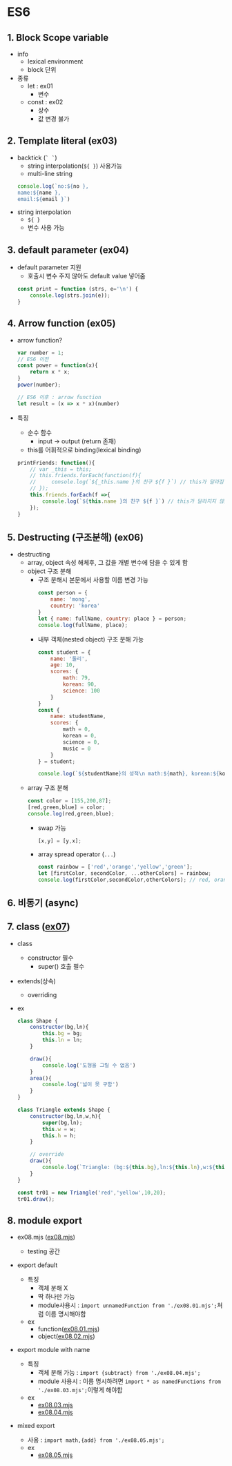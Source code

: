 # ES6

## 1. Block Scope variable

* info
    * lexical environment
    * block 단위
* 종류
    * let : ex01
        * 변수
    * const : ex02
        * 상수
        * 값 변경 불가

## 2. Template literal (ex03)

* backtick (``` ` ` ```)
    * string interpolation(``` ${ } ```) 사용가능
    * multi-line string
    ```js
    console.log(`no:${no },
    name:${name },
    email:${email }`)
    ```
* string interpolation
    * ``` ${ } ```
    * 변수 사용 가능

## 3. default parameter (ex04)

* default parameter 지원
    * 호출시 변수 주지 않아도 default value 넣어줌
    ```js
    const print = function (strs, e='\n') {
        console.log(strs.join(e));
    }
    ```

## 4. Arrow function (ex05)

* arrow function?
    ```js
    var number = 1;
    // ES6 이전
    const power = function(x){
        return x * x;
    }
    power(number);

    // ES6 이후 : arrow function
    let result = (x => x * x)(number)
    ```

* 특징
    * 순수 함수
        * input -> output (return 존재)
    * this를 어휘적으로 binding(lexical binding)
    ```js
    printFriends: function(){
        // var _this = this;
        // this.friends.forEach(function(f){
        //     console.log(`${_this.name }의 친구 ${f }`) // this가 달라짐
        // });
        this.friends.forEach(f =>{
            console.log(`${this.name }의 친구 ${f }`) // this가 달라지지 않음
        });
    }
    ```

## 5. Destructing (구조분해) (ex06)

* destructing
    * array, object 속성 해체후, 그 값을 개별 변수에 담을 수 있게 함
    * object 구조 분해
        * 구조 분해시 본문에서 사용할 이름 변경 가능
            ```js
            const person = {
                name: 'mong',
                country: 'korea'
            }
            let { name: fullName, country: place } = person;
            console.log(fullName, place);
            ```
        * 내부 객체(nested object) 구조 분해 가능
            ```js
            const student = {
                name: '둘리',
                age: 10,
                scores: {
                    math: 79,
                    korean: 90,
                    science: 100
                }
            }
            const {
                name: studentName,
                scores: {
                    math = 0,
                    korean = 0,
                    science = 0,
                    music = 0
                }
            } = student;

            console.log(`${studentName}의 성적\n math:${math}, korean:${korean}, science:${science}, music:${music}`)
            ```
    * array 구조 분해
        ```js
        const color = [155,200,87];
        [red,green,blue] = color;
        console.log(red,green,blue);
        ```
        * swap 가능
            ```js
            [x,y] = [y,x];
            ```
        * array spread operator (``` ... ```)
            ```js
            const rainbow = ['red','orange','yellow','green'];
            let [firstColor, secondColor, ...otherColors] = rainbow;
            console.log(firstColor,secondColor,otherColors); // red, orange, ['yellow','green']
            ```

## 6. 비동기 (async)

## 7. class ([ex07](ex07.js))

* class
    * constructor 필수
        * super() 호출 필수
* extends(상속)
    * overriding

* ex
    ```js
    class Shape {
        constructor(bg,ln){
            this.bg = bg;
            this.ln = ln;
        }

        draw(){
            console.log('도형을 그릴 수 없음')
        }
        area(){
            console.log('넓이 못 구함')
        }
    }

    class Triangle extends Shape {
        constructor(bg,ln,w,h){
            super(bg,ln);
            this.w = w;
            this.h = h;
        }

        // override
        draw(){
            console.log(`Triangle: (bg:${this.bg},ln:${this.ln},w:${this.w},h:${this.h})`)
        }
    }

    const tr01 = new Triangle('red','yellow',10,20);
    tr01.draw();
    ```

## 8. module export

* ex08.mjs ([ex08.mjs](ex08.mjs))
    * testing 공간

* export default
    * 특징
        * 객체 분해 X
        * 딱 하나만 가능
        * module사용시 : ```import unnamedFunction from './ex08.01.mjs';```처럼 이름 명시해야함
    * ex
        * function([ex08.01.mjs](ex08.01.mjs))
        * object([ex08.02.mjs](ex08.02.mjs))

* export module with name
    * 특징
        * 객체 분해 가능 : ```import {subtract} from './ex08.04.mjs';```
        * module 사용시 : 이름 명시하려면 ```import * as namedFunctions from './ex08.03.mjs';```이렇게 해야함
    * ex
        * [ex08.03.mjs](ex08.03.mjs)
        * [ex08.04.mjs](ex08.04.mjs)
* mixed export
    * 사용 : ```import math,{add} from './ex08.05.mjs';```
    * ex
        * [ex08.05.mjs](ex08.05.mjs)